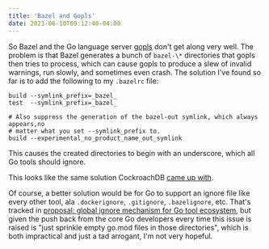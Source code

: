 ```yaml
---
title: 'Bazel and Gopls'
date: 2021-06-10T09:12:40-04:00
---
```


So Bazel and the Go language server
[gopls](https://pkg.go.dev/golang.org/x/tools/gopls) don't get along very well.
The problem is that Bazel generates a bunch of `bazel-\*` directories that gopls
then tries to process, which can cause gopls to produce a slew of invalid
warnings, run slowly, and sometimes even crash. The solution I've found so far
is to add the following to my `.bazelrc` file:

```
build --symlink_prefix=_bazel_
test  --symlink_prefix=_bazel_

# Also suppress the generation of the bazel-out symlink, which always appears,no
# matter what you set --symlink_prefix to.
build --experimental_no_product_name_out_symlink
```

This causes the created directories to begin with an underscore, which all Go
tools should ignore.

This looks like the same solution CockroachDB
[came up with](https://github.com/cockroachdb/cockroach/pull/65327).

Of course, a better solution would be for Go to support an ignore file like
every other tool, ala `.dockerignore`, `.gitignore`, `.bazelignore`, etc. That's
tracked in
[proposal: global ignore mechanism for Go tool ecosystem](https://github.com/golang/go/issues/42965),
but given the push back from the core Go developers every time this issue is
raised is "just sprinkle empty go.mod files in those directories", which is both
impractical and just a tad arrogant, I'm not very hopeful.
